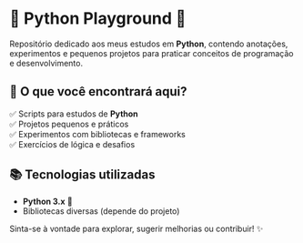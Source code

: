 # 📂 Python Playground 🚀  

Repositório dedicado aos meus estudos em **Python**, contendo anotações, experimentos e pequenos projetos para praticar conceitos de programação e desenvolvimento.  

## 📌 O que você encontrará aqui?  
✅ Scripts para estudos de **Python**  
✅ Projetos pequenos e práticos  
✅ Experimentos com bibliotecas e frameworks  
✅ Exercícios de lógica e desafios  

## 📚 Tecnologias utilizadas  
- **Python 3.x** 🐍  
- Bibliotecas diversas (depende do projeto)  

Sinta-se à vontade para explorar, sugerir melhorias ou contribuir! ✨  
